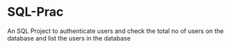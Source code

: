 # SQL-Prac
An SQL Project to authenticate users and check the total no of users on the database and list the users in the database
